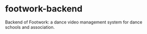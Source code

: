 # footwork-backend
Backend of Footwork: a dance video management system for dance schools and association.
